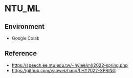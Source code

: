 # NTU_ML
## Environment
- Google Colab
## Reference
- https://speech.ee.ntu.edu.tw/~hylee/ml/2022-spring.php
- https://github.com/yaoweizhang/LHY2022-SPRING
